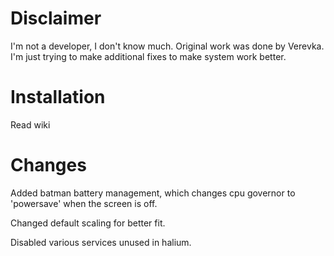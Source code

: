 # Disclaimer
I'm not a developer, I don't know much. Original work was done by Verevka. I'm just trying to make additional fixes to make system work better.

# Installation
Read wiki

# Changes
Added batman battery management, which changes cpu governor to 'powersave' when the screen is off.

Changed default scaling for better fit.

Disabled various services unused in halium.
